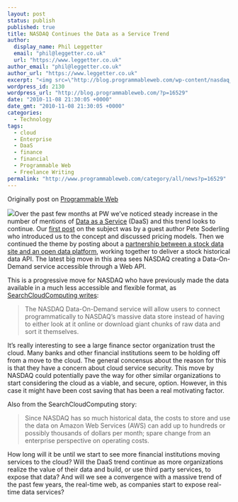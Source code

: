 ```yaml
---
layout: post
status: publish
published: true
title: NASDAQ Continues the Data as a Service Trend
author:
  display_name: Phil Leggetter
  email: "phil@leggetter.co.uk"
  url: "https://www.leggetter.co.uk"
author_email: "phil@leggetter.co.uk"
author_url: "https://www.leggetter.co.uk"
excerpt: "<img src=\"http://blog.programmableweb.com/wp-content/nasdaq_logo1_opt.png\" class=\"imgRight\" />Over the past few months at PW we've noticed steady increase in the number of mentions of <a href=\"http://en.wikipedia.org/wiki/Data_as_a_Service\">Data as a Service</a> (DaaS) and this trend looks to continue. Our <a href=\"http://blog.programmableweb.com/2010/08/26/data-as-a-service-pricing-models-for-the-future-of-data/\">first post</a> on the subject was by a guest author Pete Soderling who introduced us to the concept and discussed pricing models. Then we continued the theme by posting about a <a href=\"http://blog.programmableweb.com/2010/10/26/stock-data-api-hints-at-future-of-data-as-a-service/\">partnership between a stock data site and an open data platform</a>, working together to deliver a stock historical data API. The latest big move in this area sees NASDAQ creating a Data-On-Demand service accessible through a Web API."
wordpress_id: 2130
wordpress_url: "http://blog.programmableweb.com/?p=16529"
date: "2010-11-08 21:30:05 +0000"
date_gmt: "2010-11-08 21:30:05 +0000"
categories:
  - Technology
tags:
  - cloud
  - Enterprise
  - DaaS
  - finance
  - financial
  - Programmable Web
  - Freelance Writing
permalink: "http://www.programmableweb.com/category/all/news?p=16529"
---
```


<p>Originally post on <a href="http://blog.programmableweb.com/2010/11/08/nasdaq-continues-the-data-as-a-service-trend/">Programmable Web </a></p>
<p><img style="max-width: 800px;" src="http://blog.programmableweb.com/wp-content/nasdaq_logo1_opt.png" class="imgRight" />Over the past few months at PW we&#8217;ve noticed steady increase in the number of mentions of <a href="http://en.wikipedia.org/wiki/Data_as_a_Service">Data as a Service</a> (DaaS) and this trend looks to continue. Our <a href="http://blog.programmableweb.com/2010/08/26/data-as-a-service-pricing-models-for-the-future-of-data/">first post</a> on the subject was by a guest author Pete Soderling who introduced us to the concept and discussed pricing models. Then we continued the theme by posting about a <a href="http://blog.programmableweb.com/2010/10/26/stock-data-api-hints-at-future-of-data-as-a-service/">partnership between a stock data site and an open data platform</a>, working together to deliver a stock historical data API. The latest big move in this area sees NASDAQ creating a Data-On-Demand service accessible through a Web API.</p>
<p>This is a progressive move for NASDAQ who have previously made the data available in a much less accessible and flexible format, as <a href="http://searchcloudcomputing.techtarget.com/news/article/0,289142,sid201_gci1522284,00.html">SearchCloudComputing writes</a>:</p>
<blockquote><p>The NASDAQ Data-On-Demand service will allow users to connect programmatically to NASDAQ&#8217;s massive data store instead of having to either look at it online or download giant chunks of raw data and sort it themselves.</p>
</blockquote>
<p>It&#8217;s really interesting to see a large finance sector organization trust the cloud. Many banks and other financial institutions seem to be holding off from a move to the cloud. The general concensus about the reason for this is that they have a concern about cloud service security. This move by NASDAQ could potentially pave the way for other similar organizations to start considering the cloud as a viable, and secure, option. However, in this case it might have been cost saving that has been a real motivating factor.</p>
<p>Also from the SearchCloudComputing story:</p>
<blockquote><p>Since NASDAQ has so much historical data, the costs to store and use the data on Amazon Web Services (AWS) can add up to hundreds or possibly thousands of dollars per month; spare change from an enterprise perspective on operating costs.</p>
</blockquote>
<p>How long will it be until we start to see more financial institutions moving services to the cloud? Will the DaaS trend continue as more organizations realize the value of their data and build, or use third party services, to expose that data? And will we see a convergence with a massive trend of the past few years, the real-time web, as companies start to expose real-time data services?</p>
